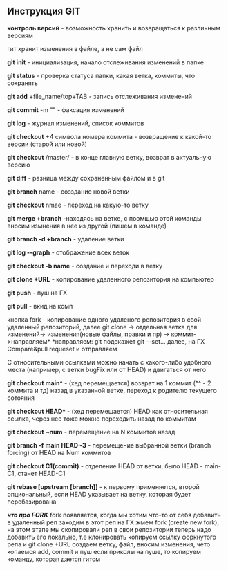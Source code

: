 ## Инструкция GIT

__контроль версий__ - возможность хранить и возвращаться к различным версиям 

гит хранит изменения в файле, а не сам файл 

__git init__ -  инициализация, начало отслеживания изменений в папке

__git status__ - проверка статуса папки, какая ветка, коммиты, что сохранять

__git add__ +file_name/top+TAB -  запись отслеживания изменений

__git commit__ -m "<comment>" - факсация изменений

__git log__ - журнал изменений, список коммитов

__git checkout__ +4 символа номера коммита - возвращение к какой-то версии (старой или новой)

__git checkout__ /master/ - в конце главную ветку, возврат в актуальную версию 

__git diff__ - разница между сохраненным файлом и в git



__git branch__ name - созздание новой ветки

__git checkout__ nmae - переход на какую-то ветку


__git merge +branch__ -находясь на ветке, с поомщью этой команды вносим измнения в нее из другой (пишем в команде)

__git branch -d +branch__ - удаление ветки 

__git log --graph__ - отображение всех веток

__git checkout -b name__ - создание и переходи в ветку


__git clone +URL__ - копирование удаленного репозитория на компьютер 

__git push__ - пуш на ГХ

__git pull__ - вкид на комп

кнопка fork - копирование одного удаленого репозитория в свой удаленный репозиторий, далее git clone -> отдельная ветка для изменений-> изменения(новые файлы, правки и пр)
-> коммит->направляем*
*направляем: git подскажет git --set...
далее, на ГХ Compare&pull requeset и отправляем 

С относительными ссылками можно начать с какого-либо удобного места (например, с ветки bugFix или от HEAD) и двигаться от него

__git checkout main^__ - (хед перемещается) возврат на 1 коммит (^^ - 2 коммита и тд) назад в указанной ветке, переход к родителю текущего сотояния

__git checkout HEAD^__ - (хед перемещается) HEAD как относительная ссылка, через нее тоже можно переходить назад по коммитам

__git checkout ~num__ - перемещение на N коммитов назад 

__git branch -f main HEAD~3__ - перемещение выбранной ветки (branch forcing) от HEAD на Num коммитов

__git checkout C1(commit)__ - отделение HEAD от ветки, было HEAD - main-C1, станет HEAD-C1

__git rebase [upstream [branch]]__ - к первому применяется, второй опциональный, если HEAD указывает на ветку, которая будет перебазирована



___что про FORK___
fork появляется, когда мы хотим что-то от себя добавить в удаленный реп
заходим в этот реп на ГХ
жмем fork (create new fork), на этом этапе мы скопировали реп в свои репозитории
теперь надо добавить его локально, т.е клонировать
копируем ссылку форкнутого репа и 
git clone +URL
создаем ветку, файл, вносим изменения, чето копаемся
add, commit и пуш 
если приколы на пуше, то копируем команду, которая дается гитом